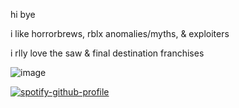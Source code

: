 hi bye

i like horrorbrews, rblx anomalies/myths, & exploiters

i rlly love the saw & final destination franchises

![image](https://github.com/user-attachments/assets/e0a38d61-5943-469d-af72-1d45eb7582ba)


[![spotify-github-profile](https://spotify-github-profile.kittinanx.com/api/view?uid=31qg44x6al5zm3dfp5aicujdqwl4&cover_image=true&theme=natemoo-re&show_offline=true&background_color=121212&interchange=true&bar_color=ffffff&bar_color_cover=false)](https://github.com/kittinan/spotify-github-profile)




